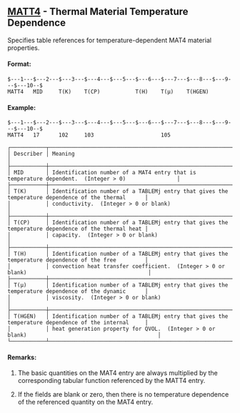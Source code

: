 ## [MATT4](https://help.hexagonmi.com/bundle/MSC_Nastran_2022.4/page/Nastran_Combined_Book/qrg/bulkno/TOC.MATT4.xhtml) - Thermal Material Temperature Dependence

Specifies table references for temperature-dependent MAT4 material properties.

#### Format:

```nastran
$---1---$---2---$---3---$---4---$---5---$---6---$---7---$---8---$---9---$---10--$
MATT4   MID     T(K)    T(CP)           T(H)    T(μ)    T(HGEN)                 
```
#### Example:

```nastran
$---1---$---2---$---3---$---4---$---5---$---6---$---7---$---8---$---9---$---10--$
MATT4   17      102     103                     105                             
```
```text
┌───────────┬────────────────────────────────────────────────────────────────────────────────────────────────────┐
│ Describer │ Meaning                                                                                            │
├───────────┼────────────────────────────────────────────────────────────────────────────────────────────────────┤
│ MID       │ Identification number of a MAT4 entry that is temperature dependent.  (Integer > 0)                │
├───────────┼────────────────────────────────────────────────────────────────────────────────────────────────────┤
│ T(K)      │ Identification number of a TABLEMj entry that gives the temperature dependence of the thermal      │
│           │ conductivity.  (Integer > 0 or blank)                                                              │
├───────────┼────────────────────────────────────────────────────────────────────────────────────────────────────┤
│ T(CP)     │ Identification number of a TABLEMj entry that gives the temperature dependence of the thermal heat │
│           │ capacity.  (Integer > 0 or blank)                                                                  │
├───────────┼────────────────────────────────────────────────────────────────────────────────────────────────────┤
│ T(H)      │ Identification number of a TABLEMj entry that gives the temperature dependence of the free         │
│           │ convection heat transfer coefficient.  (Integer > 0 or blank)                                      │
├───────────┼────────────────────────────────────────────────────────────────────────────────────────────────────┤
│ T(μ)      │ Identification number of a TABLEMj entry that gives the temperature dependence of the dynamic      │
│           │ viscosity.  (Integer > 0 or blank)                                                                 │
├───────────┼────────────────────────────────────────────────────────────────────────────────────────────────────┤
│ T(HGEN)   │ Identification number of a TABLEMj entry that gives the temperature dependence of the internal     │
│           │ heat generation property for QVOL.  (Integer > 0 or blank)                                         │
└───────────┴────────────────────────────────────────────────────────────────────────────────────────────────────┘
```
#### Remarks:

1. The basic quantities on the MAT4 entry are always multiplied by the corresponding tabular function referenced by the MATT4 entry.

2. If the fields are blank or zero, then there is no temperature dependence of the referenced quantity on the MAT4 entry.

